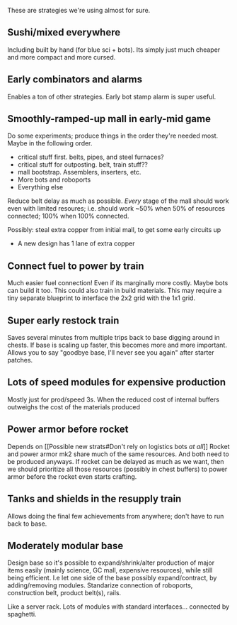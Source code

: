 These are strategies we're using almost for sure.

## Sushi/mixed everywhere
Including built by hand (for blue sci + bots).
Its simply just much cheaper and more compact and more cursed.
## Early combinators and alarms
Enables a ton of other strategies.
Early bot stamp alarm is super useful.
## Smoothly-ramped-up mall in early-mid game

Do some experiments; produce things in the order they're needed most.
Maybe in the following order.
- critical stuff first. belts, pipes, and steel furnaces?
- critical stuff for outposting. belt, train stuff??
- mall bootstrap. Assemblers, inserters, etc.
- More bots and roboports
- Everything else

Reduce belt delay as much as possible.
_Every_ stage of the mall should work even with limited resoures; i.e. should work ~50% when 50% of resources connected; 100% when 100% connected.

Possibly: steal extra copper from initial mall, to get some early circuits up
- A new design has 1 lane of extra copper

## Connect fuel to power by train
Much easier fuel connection! Even if its marginally more costly.
Maybe bots can build it too. This could also train in build materials.
This may require a tiny separate blueprint to interface the 2x2 grid with the 1x1 grid.

## Super early restock train

Saves several minutes from multiple trips back to base digging around in chests.
If base is scaling up faster, this becomes more and more important.
Allows you to say "goodbye base, I'll never see you again" after starter patches.
## Lots of speed modules for expensive production

Mostly just for prod/speed 3s.
When the reduced cost of internal buffers outweighs the cost of the materials produced 

## Power armor before rocket
Depends on [[Possible new strats#Don't rely on logistics bots _at all_]]
Rocket and power armor mk2 share much of the same resources. And both need to be produced anyways.
If rocket can be delayed as much as we want, then we should prioritize all those resources (possibly in chest buffers) to power armor before the rocket even starts crafting.

## Tanks and shields in the resupply train
Allows doing the final few achievements from anywhere; don't have to run back to base.

## Moderately modular base
Design base so it's possible to expand/shrink/alter production of major items easily (mainly science, GC mall, expensive resources), while still being efficient.
I.e let one side of the base possibly expand/contract, by adding/removing modules.
Standarize connection of roboports, construction belt, product belt(s), rails.

Like a server rack. Lots of modules with standard interfaces... connected by spaghetti.